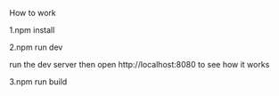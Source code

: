 How to work

1.npm  install 

2.npm run dev 

run the dev server then open http://localhost:8080 to see how it works

3.npm run build
